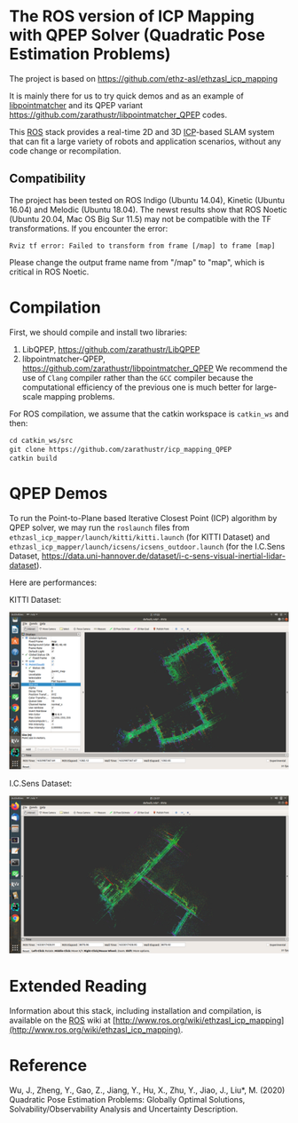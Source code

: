 # The ROS version of ICP Mapping with QPEP Solver (Quadratic Pose Estimation Problems)

The project is based on https://github.com/ethz-asl/ethzasl_icp_mapping

It is mainly there for us to try quick demos and as an example of [libpointmatcher](https://github.com/ethz-asl/libpointmatcher) and its QPEP variant https://github.com/zarathustr/libpointmatcher_QPEP codes.

This [ROS] stack provides a real-time 2D and 3D [ICP]-based SLAM system that
can fit a large variety of robots and application scenarios, without any code
change or recompilation.

## Compatibility

The project has been tested on ROS Indigo (Ubuntu 14.04), Kinetic (Ubuntu 16.04) and Melodic (Ubuntu 18.04). The newst results show that ROS Noetic (Ubuntu 20.04, Mac OS Big Sur 11.5) may not be compatible with the TF transformations. If you encounter the error:
```
Rviz tf error: Failed to transform from frame [/map] to frame [map]
```
Please change the output frame name from "/map" to "map", which is critical in ROS Noetic.

# Compilation

First, we should compile and install two libraries: 
1. LibQPEP, https://github.com/zarathustr/LibQPEP
2. libpointmatcher-QPEP, https://github.com/zarathustr/libpointmatcher_QPEP
We recommend the use of ```Clang``` compiler rather than the ```GCC``` compiler because the computational efficiency of the previous one is much better for large-scale mapping problems.

For ROS compilation, we assume that the catkin workspace is ```catkin_ws``` and then:
```
cd catkin_ws/src
git clone https://github.com/zarathustr/icp_mapping_QPEP
catkin build
```

# QPEP Demos
To run the Point-to-Plane based Iterative Closest Point (ICP) algorithm by QPEP solver, we may run the ```roslaunch``` files from ```ethzasl_icp_mapper/launch/kitti/kitti.launch``` (for KITTI Dataset) and ```ethzasl_icp_mapper/launch/icsens/icsens_outdoor.launch``` (for the I.C.Sens Dataset, https://data.uni-hannover.de/dataset/i-c-sens-visual-inertial-lidar-dataset).

Here are performances:

KITTI Dataset:

![alt tag](kitti.png)


I.C.Sens Dataset:

![alt tag](icsens.png)



# Extended Reading

Information about this stack, including installation and compilation, is available on the [ROS] wiki at [http://www.ros.org/wiki/ethzasl_icp_mapping](http://www.ros.org/wiki/ethzasl_icp_mapping).

[ROS]: http://www.ros.org
[ICP]: http://en.wikipedia.org/wiki/Iterative_Closest_Point
[QPEP]: https://github.com/zarathustr/LibQPEP

# Reference
Wu, J., Zheng, Y., Gao, Z., Jiang, Y., Hu, X., Zhu, Y., Jiao, J., Liu*, M. (2020) Quadratic Pose Estimation Problems: Globally Optimal Solutions, Solvability/Observability Analysis and Uncertainty Description.
